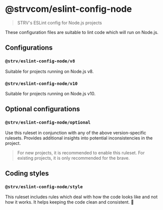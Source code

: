 # @strvcom/eslint-config-node

> STRV's ESLint config for Node.js projects

These configuration files are suitable to lint code which will run on Node.js.

## Configurations

### `@strv/eslint-config-node/v8`

Suitable for projects running on Node.js v8.

### `@strv/eslint-config-node/v10`

Suitable for projects running on Node.js v10.

## Optional configurations

### `@strv/eslint-config-node/optional`

Use this ruleset in conjunction with any of the above version-specific rulesets. Provides additional insights into potential inconsistencies in the project.

> For new projects, it is recommended to enable this ruleset. For existing projects, it is only recommended for the brave.

## Coding styles

### `@strv/eslint-config-node/style`

This ruleset includes rules which deal with how the code looks like and not how it works. It helps keeping the code clean and consistent. 🎨
